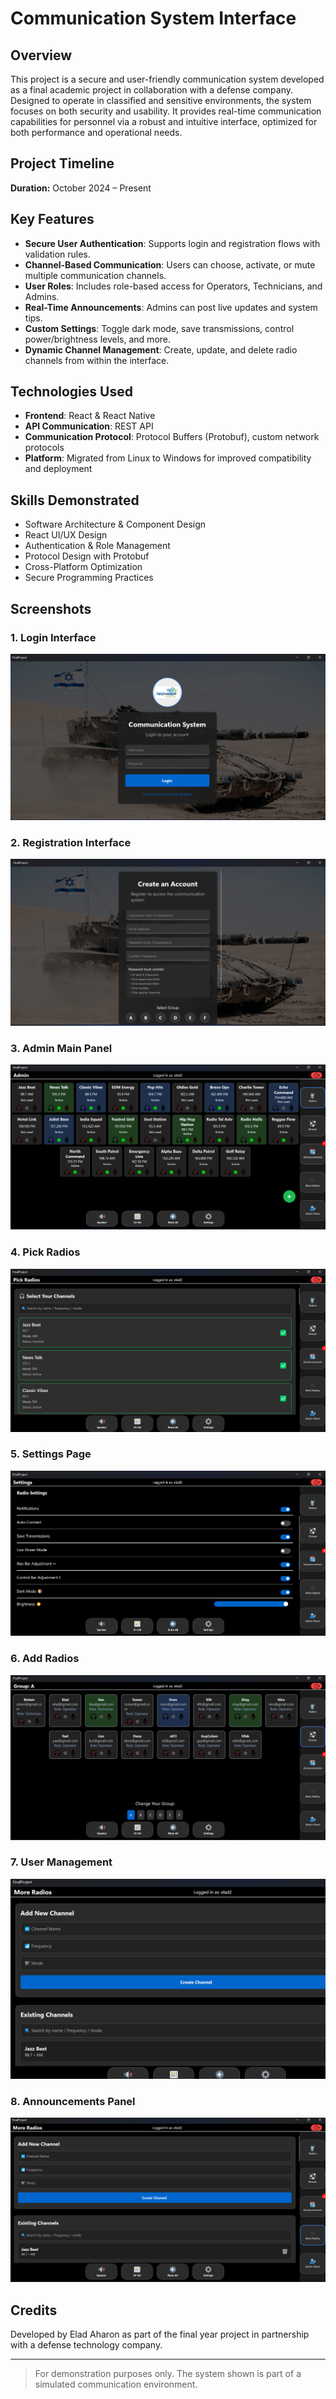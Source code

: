 # Communication System Interface

## Overview
This project is a secure and user-friendly communication system developed as a final academic project in collaboration with a defense company. Designed to operate in classified and sensitive environments, the system focuses on both security and usability. It provides real-time communication capabilities for personnel via a robust and intuitive interface, optimized for both performance and operational needs.

## Project Timeline
**Duration:** October 2024 – Present

## Key Features
- **Secure User Authentication**: Supports login and registration flows with validation rules.
- **Channel-Based Communication**: Users can choose, activate, or mute multiple communication channels.
- **User Roles**: Includes role-based access for Operators, Technicians, and Admins.
- **Real-Time Announcements**: Admins can post live updates and system tips.
- **Custom Settings**: Toggle dark mode, save transmissions, control power/brightness levels, and more.
- **Dynamic Channel Management**: Create, update, and delete radio channels from within the interface.

## Technologies Used
- **Frontend**: React & React Native
- **API Communication**: REST API
- **Communication Protocol**: Protocol Buffers (Protobuf), custom network protocols
- **Platform**: Migrated from Linux to Windows for improved compatibility and deployment

## Skills Demonstrated
- Software Architecture & Component Design
- React UI/UX Design
- Authentication & Role Management
- Protocol Design with Protobuf
- Cross-Platform Optimization
- Secure Programming Practices

## Screenshots

### 1. Login Interface
![Login Interface](Screenshots/a1.png)

### 2. Registration Interface
![Registration](Screenshots/a2.png)

### 3. Admin Main Panel
![Admin Dashboard](Screenshots/a3.png)

### 4. Pick Radios
![Pick Radios](Screenshots/a4.png)

### 5. Settings Page
![Settings](Screenshots/a5.png)

### 6. Add Radios
![Add Radios](Screenshots/a6.png)

### 7. User Management
![User Management](Screenshots/a7.png)

### 8. Announcements Panel
![Announcements](Screenshots/a8.png)

## Credits
Developed by Elad Aharon as part of the final year project in partnership with a defense technology company.

---

> For demonstration purposes only. The system shown is part of a simulated communication environment.
